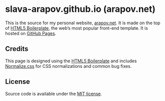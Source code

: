 # slava-arapov.github.io (arapov.net)

This is the source for my personal website, [arapov.net](https://arapov.net/). It is made on the top of [HTML5 Boilerplate](https://html5boilerplate.com/), the web’s most popular front-end template. It is hosted on [GitHub Pages](https://pages.github.com/).

## Credits

This page is designed using the [HTML5 Boilerplate](https://github.com/h5bp/html5-boilerplate) and includes [Normalize.css](https://necolas.github.io/normalize.css/) for CSS normalizations and common bug fixes.

## License

Source code is available under the [MIT license](LICENSE.md).
